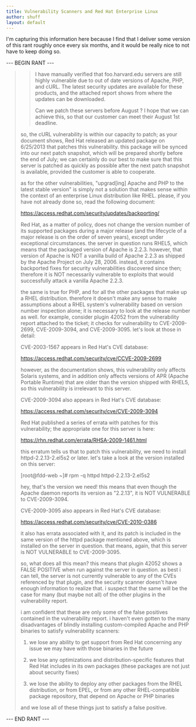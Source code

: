 ```yaml
---
title: Vulnerability Scanners and Red Hat Enterprise Linux
author: shuff
layout: default
---
```


I'm capturing this information here because I find that I deliver some version of this rant roughly once every six months, and it would be really nice to not have to keep doing so.

--- BEGIN RANT ---

> > I have manually verified that foo.harvard.edu servers are still
> > highly vulnerable due to out of date versions of Apache, PHP, and cURL.
> > The latest security updates are available for these products, and the
> > attached report shows from where the updates can be downloaded.
> >
> > Can we patch these servers before August ? I hope that we can achieve
> > this, so that our customer can meet their August 1st deadline.
> 
> so, the cURL vulnerability is within our capacity to patch; as your
> document shows, Red Hat released an updated package on 6/25/2013 that
> patches this vulnerability.  this package will be synced into our next
> patch snapshot, which will be prepared shortly before the end of July;
> we can certainly do our best to make sure that this server is patched as
> quickly as possible after the next patch snapshot is available, provided
> the customer is able to cooperate.
> 
> as for the other vulnerabilities, "upgrad[ing] Apache and PHP to the
> latest stable version" is simply not a solution that makes sense within
> the context of an enterprise Linux distribution like RHEL.  please, if
> you have not already done so, read the following document:
> 
> https://access.redhat.com/security/updates/backporting/
> 
> Red Hat, as a matter of policy, does not change the version number of
> its supported packages during a major release (and the lifecycle of a
> major release is on the order of seven years), except under exceptional
> circumstances.  the server in question runs RHEL5, which means that the
> packaged version of Apache is 2.2.3.  however, that version of Apache is
> NOT a vanilla build of Apache 2.2.3 as shipped by the Apache Project on
> July 28, 2006.  instead, it contains backported fixes for security
> vulnerabilities discovered since then; therefore it is NOT necessarily
> vulnerable to exploits that would successfully attack a vanilla Apache
> 2.2.3.
> 
> the same is true for PHP, and for all the other packages that make up a
> RHEL distribution.  therefore it doesn't make any sense to make
> assumptions about a RHEL system's vulnerability based on version number
> inspection alone; it is necessary to look at the release number as well.
> for example, consider plugin 42052 from the vulnerability report
> attached to the ticket; it checks for vulnerability to CVE-2009-2699,
> CVE-2009-3094, and CVE-2009-3095.  let's look at those in detail:
> 
> CVE-2003-1567 appears in Red Hat's CVE database:
> 
> https://access.redhat.com/security/cve/CCVE-2009-2699
> 
> however, as the documentation shows, this vulnerability only affects
> Solaris systems, and in addition only affects versions of APR (Apache
> Portable Runtime) that are older than the version shipped with RHEL5, so
> this vulnerability is irrelevant to this server.
> 
> CVE-2009-3094 also appears in Red Hat's CVE database:
> 
> https://access.redhat.com/security/cve/CVE-2009-3094
> 
> Red Hat published a series of errata with patches for this
> vulnerability; the appropriate one for this server is here:
> 
> https://rhn.redhat.com/errata/RHSA-2009-1461.html
> 
> this erratum tells us that to patch this vulnerability, we need to
> install httpd-2.2.13-2.el5s2 or later.  let's take a look at the version
> installed on this server:
> 
> [root@fdd-web ~]# rpm -q httpd
> httpd-2.2.13-2.el5s2
> 
> hey, that's the version we need!  this means that even though the Apache
> daemon reports its version as "2.2.13", it is NOT VULNERABLE to
> CVE-2009-3094.
> 
> CVE-2009-3095 also appears in Red Hat's CVE database:
> 
> https://access.redhat.com/security/cve/CVE-2010-0386
> 
> it also has errata associated with it, and its patch is included in the
> same version of the httpd package mentioned above, which is installed on
> the server in question.  that means, again, that this server is NOT
> VULNERABLE to CVE-2009-3095.
> 
> so, what does all this mean?  this means that plugin 42052 shows a FALSE
> POSITIVE when run against the server in question.  as best i can tell,
> the server is not currently vulnerable to any of the CVEs referenced by
> that plugin, and the security scanner doesn't have enough information to
> realize that.  i suspect that the same will be the case for many (but
> maybe not all) of the other plugins in the vulnerability report.
> 
> i am confident that these are only some of the false positives contained in the
> vulnerability report.  i haven't even gotten to the many disadvantages of
> blindly installing custom-compiled Apache and PHP binaries to satisfy
> vulnerability scanners:
> 
> 1. we lose any ability to get support from Red Hat concerning any issue
> we may have with those binaries in the future
> 
> 2. we lose any optimizations and distribution-specific features that Red
> Hat includes in its own packages (these packages are not just about
> security fixes)
> 
> 3. we lose the ability to deploy any other packages from the RHEL
> distribution, or from EPEL, or from any other RHEL-compatible package
> repository, that depend on Apache or PHP binaries
> 
> and we lose all of these things just to satisfy a false positive.

--- END RANT ---
